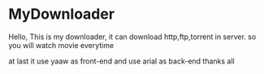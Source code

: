MyDownloader
====

Hello, This is my downloader,
it can download http,ftp,torrent in server.
so you will watch movie everytime

at last
it use yaaw as front-end and use arial as back-end
thanks all
